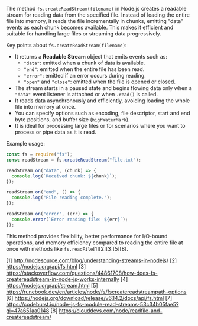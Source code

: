 The method `fs.createReadStream(filename)` in Node.js creates a readable stream for reading data from the specified file.
Instead of loading the entire file into memory, it reads the file incrementally in chunks, emitting "data" events as each
chunk becomes available. This makes it efficient and suitable for handling large files or streaming data progressively.

Key points about `fs.createReadStream(filename)`:

- It returns a **Readable Stream** object that emits events such as:
  - `"data"`: emitted when a chunk of data is available.
  - `"end"`: emitted when the entire file has been read.
  - `"error"`: emitted if an error occurs during reading.
  - `"open"` and `"close"`: emitted when the file is opened or closed.
- The stream starts in a paused state and begins flowing data only when a `"data"` event listener is attached or when
  `.read()` is called.
- It reads data asynchronously and efficiently, avoiding loading the whole file into memory at once.
- You can specify options such as encoding, file descriptor, start and end byte positions, and buffer size (`highWaterMark`).
- It is ideal for processing large files or for scenarios where you want to process or pipe data as it is read.

Example usage:

```js
const fs = require("fs");
const readStream = fs.createReadStream("file.txt");

readStream.on("data", (chunk) => {
  console.log(`Received chunk: ${chunk}`);
});

readStream.on("end", () => {
  console.log("File reading complete.");
});

readStream.on("error", (err) => {
  console.error(`Error reading file: ${err}`);
});
```

This method provides flexibility, better performance for I/O-bound operations, and memory efficiency compared to reading the
entire file at once with methods like `fs.readFile`[1][2][3][5][8].

[1] http://nodesource.com/blog/understanding-streams-in-nodejs/ [2] https://nodejs.org/api/fs.html [3]
https://stackoverflow.com/questions/44861708/how-does-fs-createreadstream-in-node-js-works-internally [4]
https://nodejs.org/api/stream.html [5] https://runebook.dev/en/articles/node/fs/fscreatereadstreampath-options [6]
https://nodejs.org/download/release/v6.14.2/docs/api/fs.html [7]
https://codeburst.io/node-js-fs-module-read-streams-53c34b05fae5?gi=47a651aa0148 [8]
https://clouddevs.com/node/readfile-and-createreadstream/
